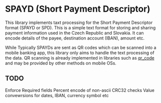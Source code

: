 # SPAYD (Short Payment Descriptor)

This library implements taxt processing for the Short Payment Descriptor format 
(SPAYD or SPD). This is a simple text format for storing and sharing payment
information used in the Czech Republic and Slovakia. It can encode details of
the payee, destination account (IBAN), amount etc.

While Typically SPAYDs are sent as QR codes which can be scanned into a mobile
banking app, this library only aims to handle the text processing of the data.
QR scanning is already implemented in libraries such as
[qr_code](https://crates.io/crates/qr_code) and may be provided by other
methods on mobile OSs.

## TODO
Enforce Required fields
Percent encode of non-ascii
CRC32 checks
Value convewrsions for dates, IBAN, currency symbol etc
